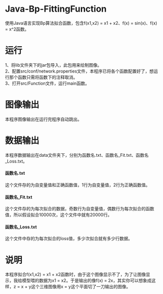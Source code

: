 # Java-Bp-FittingFunction
使用Java语言实现Bp算法拟合函数，包含f(x1,x2) = x1 + x2、f(x) = sin(x)、f(x) = x^2函数。
# 运行
1、将lib文件夹下的jar包导入，此包用来绘制图像。<br>
2、配置src/conf/network.properties文件，本程序已将各个函数配置好了，想运行那个函数只需将函数下的注释取消。<br>
3、打开src/Function文件，运行main函数。<br>
# 图像输出
本程序图像输出在运行完程序自动跳出。
# 数据输出
本程序数据输出在data文件夹下，分别为函数名.txt、函数名_Fit.txt、函数名_Loss.txt。<br>
#### 函数名.txt
这个文件存的为自变量值和正确函数值，1行为自变量值，2行为正确函数值。<br>
#### 函数名_Fit.txt
这个文件存的为每次拟合的数据，奇数行为自变量值，偶数行为每次拟合的函数值，所以假设拟合10000次，这个文件中就有20000行。<br>
#### 函数名_Loss.txt
这个文件中存的为每次拟合的loss值，多少次拟合就有多少行数据。<br>
# 说明
本程序拟合f(x1,x2) = x1 + x2函数时，由于这个图像显示不了，为了让图像显示，我给模型喂的数据为x1 = x2。于是输出的像f(x) = 2x，其实你可以想象成这样，z = x + y这个三维图像用x = y这个平面切了一刀输出的图像。
